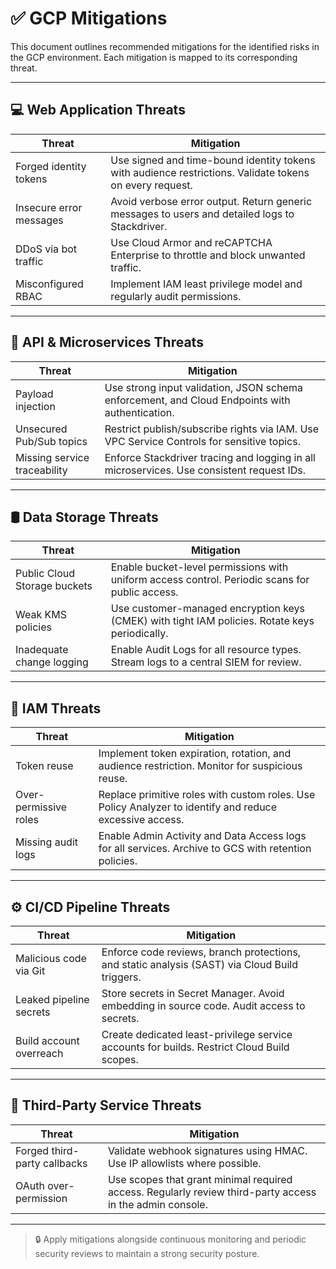 # ✅ GCP Mitigations

This document outlines recommended mitigations for the identified risks in the GCP environment. Each mitigation is mapped to its corresponding threat.

---

## 💻 Web Application Threats

| Threat | Mitigation |
|--------|------------|
| Forged identity tokens | Use signed and time-bound identity tokens with audience restrictions. Validate tokens on every request. |
| Insecure error messages | Avoid verbose error output. Return generic messages to users and detailed logs to Stackdriver. |
| DDoS via bot traffic | Use Cloud Armor and reCAPTCHA Enterprise to throttle and block unwanted traffic. |
| Misconfigured RBAC | Implement IAM least privilege model and regularly audit permissions. |

---

## 📡 API & Microservices Threats

| Threat | Mitigation |
|--------|------------|
| Payload injection | Use strong input validation, JSON schema enforcement, and Cloud Endpoints with authentication. |
| Unsecured Pub/Sub topics | Restrict publish/subscribe rights via IAM. Use VPC Service Controls for sensitive topics. |
| Missing service traceability | Enforce Stackdriver tracing and logging in all microservices. Use consistent request IDs. |

---

## 🛢️ Data Storage Threats

| Threat | Mitigation |
|--------|------------|
| Public Cloud Storage buckets | Enable bucket-level permissions with uniform access control. Periodic scans for public access. |
| Weak KMS policies | Use customer-managed encryption keys (CMEK) with tight IAM policies. Rotate keys periodically. |
| Inadequate change logging | Enable Audit Logs for all resource types. Stream logs to a central SIEM for review. |

---

## 🔐 IAM Threats

| Threat | Mitigation |
|--------|------------|
| Token reuse | Implement token expiration, rotation, and audience restriction. Monitor for suspicious reuse. |
| Over-permissive roles | Replace primitive roles with custom roles. Use Policy Analyzer to identify and reduce excessive access. |
| Missing audit logs | Enable Admin Activity and Data Access logs for all services. Archive to GCS with retention policies. |

---

## ⚙️ CI/CD Pipeline Threats

| Threat | Mitigation |
|--------|------------|
| Malicious code via Git | Enforce code reviews, branch protections, and static analysis (SAST) via Cloud Build triggers. |
| Leaked pipeline secrets | Store secrets in Secret Manager. Avoid embedding in source code. Audit access to secrets. |
| Build account overreach | Create dedicated least-privilege service accounts for builds. Restrict Cloud Build scopes. |

---

## 🔗 Third-Party Service Threats

| Threat | Mitigation |
|--------|------------|
| Forged third-party callbacks | Validate webhook signatures using HMAC. Use IP allowlists where possible. |
| OAuth over-permission | Use scopes that grant minimal required access. Regularly review third-party access in the admin console. |

---

> 🔒 Apply mitigations alongside continuous monitoring and periodic security reviews to maintain a strong security posture.

